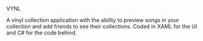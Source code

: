 VYNL

A vinyl collection application with the ability to preview songs in your collection and add friends to see their collections.
Coded in XAML for the UI and C# for the code behind.

